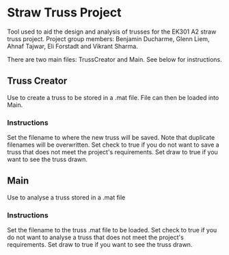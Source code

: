 # Straw Truss Project
Tool used to aid the design and analysis of trusses for the EK301 A2 straw truss project.
Project group members: Benjamin Ducharme, Glenn Liem, Ahnaf Tajwar, Eli Forstadt and Vikrant Sharma.

There are two main files: TrussCreator and Main. See below for instructions.

## Truss Creator
Use to create a truss to be stored in a .mat file.
File can then be loaded into Main.

### Instructions
Set the filename to where the new truss will be saved. Note that duplicate filenames will be overwritten.
Set check to true if you do not want to save a truss that does not meet the project's requirements.
Set draw to true if you want to see the truss drawn.

## Main
Use to analyse a truss stored in a .mat file

### Instructions
Set the filename to the truss .mat file to be loaded.
Set check to true if you do not want to analyse a truss that does not meet the project's requirements.
Set draw to true if you want to see the truss drawn.
